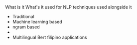 What is it
What's it used for
NLP techniques used alongside it
- Traditional
- Machine learning based
- ngram based
- 
- Multilingual Bert
filipino applications